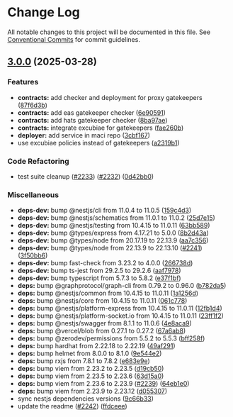 # Change Log

All notable changes to this project will be documented in this file.
See [Conventional Commits](https://conventionalcommits.org) for commit guidelines.

## [3.0.0](https://github.com/privacy-scaling-explorations/maci/compare/v2.5.0...v3.0.0) (2025-03-28)


### Features

* **contracts:** add checker and deployment for proxy gatekeepers ([87f6d3b](https://github.com/privacy-scaling-explorations/maci/commit/87f6d3b7f32bf8dddcbf99b855dbe4b7b6c2a58e))
* **contracts:** add eas gatekeeper checker ([6e90591](https://github.com/privacy-scaling-explorations/maci/commit/6e90591923f8104c06558a8c8a4a5f26d16e63c1))
* **contracts:** add hats gatekeeper checker ([8ba97ae](https://github.com/privacy-scaling-explorations/maci/commit/8ba97ae09de1cc738df04a7b868d97c74027de3c))
* **contracts:** integrate excubiae for gatekeepers ([fae260b](https://github.com/privacy-scaling-explorations/maci/commit/fae260bbdd4d6b7a8749f61c0310526448a6c030))
* **deployer:** add service in maci repo ([3cbf167](https://github.com/privacy-scaling-explorations/maci/commit/3cbf167c31714d98a56ed4806225323c86b69240))
* use excubiae policies instead of gatekeepers ([a2319b1](https://github.com/privacy-scaling-explorations/maci/commit/a2319b19e473e683a301bd79b3ab2b06e83f9452))


### Code Refactoring

* test suite cleanup ([#2233](https://github.com/privacy-scaling-explorations/maci/issues/2233)) ([#2232](https://github.com/privacy-scaling-explorations/maci/issues/2232)) ([0d42bb0](https://github.com/privacy-scaling-explorations/maci/commit/0d42bb09da9025d0481c45def982d155fda79b76))


### Miscellaneous

* **deps-dev:** bump @nestjs/cli from 11.0.4 to 11.0.5 ([159c4d3](https://github.com/privacy-scaling-explorations/maci/commit/159c4d3fa06228710317cc416a3dd8d10cce2f42))
* **deps-dev:** bump @nestjs/schematics from 11.0.1 to 11.0.2 ([25d7e15](https://github.com/privacy-scaling-explorations/maci/commit/25d7e15b635b2df67c4db6985fffc483e20f80ef))
* **deps-dev:** bump @nestjs/testing from 10.4.15 to 11.0.11 ([63bb589](https://github.com/privacy-scaling-explorations/maci/commit/63bb5898a9f66c07c32874b532fa9cbdb4ca29de))
* **deps-dev:** bump @types/express from 4.17.21 to 5.0.0 ([8b2d43a](https://github.com/privacy-scaling-explorations/maci/commit/8b2d43a30e6aa118367aee2f6d32113a38639f50))
* **deps-dev:** bump @types/node from 20.17.19 to 22.13.9 ([aa7c356](https://github.com/privacy-scaling-explorations/maci/commit/aa7c356469592547f3d60c05077268267d7ea186))
* **deps-dev:** bump @types/node from 22.13.9 to 22.13.10 ([#2241](https://github.com/privacy-scaling-explorations/maci/issues/2241)) ([3f50bb6](https://github.com/privacy-scaling-explorations/maci/commit/3f50bb65db4cd83b5ebe9d4fb1b7a6d650bb1c51))
* **deps-dev:** bump fast-check from 3.23.2 to 4.0.0 ([266738d](https://github.com/privacy-scaling-explorations/maci/commit/266738ddf289c22f7e16ceba5a2fb09b836d7323))
* **deps-dev:** bump ts-jest from 29.2.5 to 29.2.6 ([aaf7978](https://github.com/privacy-scaling-explorations/maci/commit/aaf797861177b92cb1395048e32898367cd65bd5))
* **deps-dev:** bump typescript from 5.7.3 to 5.8.2 ([e37f1bf](https://github.com/privacy-scaling-explorations/maci/commit/e37f1bffd8193de316e748d0406cfb606455cb46))
* **deps:** bump @graphprotocol/graph-cli from 0.79.2 to 0.96.0 ([b782da5](https://github.com/privacy-scaling-explorations/maci/commit/b782da5f9171d65f3bd5b4579fdec0895cce0254))
* **deps:** bump @nestjs/common from 10.4.15 to 11.0.11 ([1a1256d](https://github.com/privacy-scaling-explorations/maci/commit/1a1256de14fb14ae527eb17ad428cdaa9b11cfee))
* **deps:** bump @nestjs/core from 10.4.15 to 11.0.11 ([061c778](https://github.com/privacy-scaling-explorations/maci/commit/061c77839f88712f816dfe467e848b52f1d0c566))
* **deps:** bump @nestjs/platform-express from 10.4.15 to 11.0.11 ([12fb1d4](https://github.com/privacy-scaling-explorations/maci/commit/12fb1d425ba5f141c2d8bbf4d14d11a9d6add000))
* **deps:** bump @nestjs/platform-socket.io from 10.4.15 to 11.0.11 ([23ff1f2](https://github.com/privacy-scaling-explorations/maci/commit/23ff1f23374090d83a221d964149b274dd021e2d))
* **deps:** bump @nestjs/swagger from 8.1.1 to 11.0.6 ([4e8aca9](https://github.com/privacy-scaling-explorations/maci/commit/4e8aca9fe1b19f299119d070d0de27090652d58e))
* **deps:** bump @vercel/blob from 0.27.1 to 0.27.2 ([67a6ab8](https://github.com/privacy-scaling-explorations/maci/commit/67a6ab822cac004cf43f04adf29dbd434f070ec1))
* **deps:** bump @zerodev/permissions from 5.5.2 to 5.5.3 ([bff258f](https://github.com/privacy-scaling-explorations/maci/commit/bff258faef093766511e7602bbf2e72d2cd12b15))
* **deps:** bump hardhat from 2.22.18 to 2.22.19 ([49af291](https://github.com/privacy-scaling-explorations/maci/commit/49af2919e353d322808c12ca0d5a77575c73e044))
* **deps:** bump helmet from 8.0.0 to 8.1.0 ([9e544e2](https://github.com/privacy-scaling-explorations/maci/commit/9e544e2eec454fd0423d517ef8358e7edd9ae3fd))
* **deps:** bump rxjs from 7.8.1 to 7.8.2 ([e683e9e](https://github.com/privacy-scaling-explorations/maci/commit/e683e9ef81afe88c215c1767f4f34f7364a558b0))
* **deps:** bump viem from 2.23.2 to 2.23.5 ([d19cb50](https://github.com/privacy-scaling-explorations/maci/commit/d19cb50dadf9de791852c67ecbf15ae8d28f0634))
* **deps:** bump viem from 2.23.5 to 2.23.6 ([63d15a0](https://github.com/privacy-scaling-explorations/maci/commit/63d15a0ee2d97c99513cf0b782434f85e29028c9))
* **deps:** bump viem from 2.23.6 to 2.23.9 ([#2239](https://github.com/privacy-scaling-explorations/maci/issues/2239)) ([64eb1e0](https://github.com/privacy-scaling-explorations/maci/commit/64eb1e07112e52fd7caf486a70ccebe6222614c7))
* **deps:** bump viem from 2.23.9 to 2.23.12 ([d055307](https://github.com/privacy-scaling-explorations/maci/commit/d0553074c92a7d8703ccb14ce7a54e509f412578))
* sync nestjs dependencies versions ([9c66b33](https://github.com/privacy-scaling-explorations/maci/commit/9c66b330664598cf9c0377d2078a946e34ad0004))
* update the readme ([#2242](https://github.com/privacy-scaling-explorations/maci/issues/2242)) ([ffdceee](https://github.com/privacy-scaling-explorations/maci/commit/ffdceee3074446f81deae5ef4e3df67f98aaada7))
